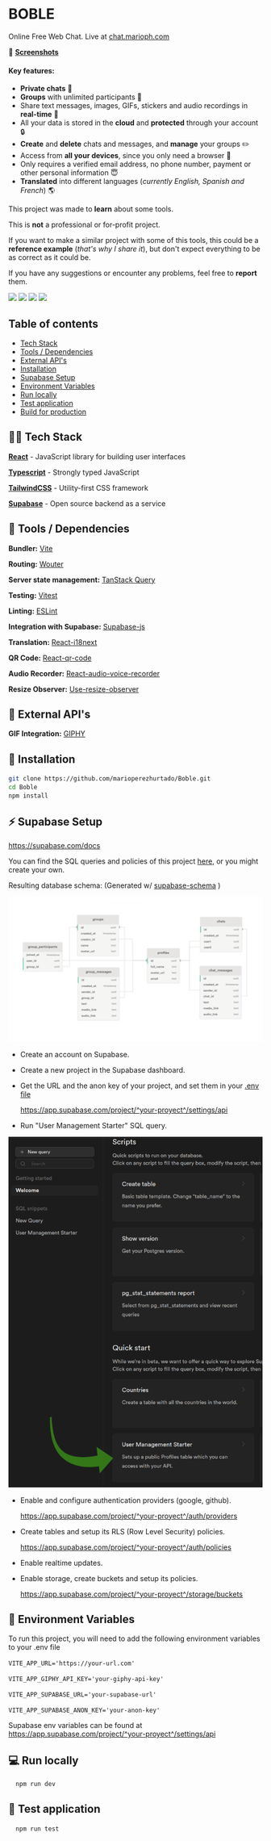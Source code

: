 # BOBLE

Online Free Web Chat. Live at [chat.marioph.com](https://www.chat.marioph.com/)

📸 **[Screenshots](https://github.com/marioperezhurtado/Boble/tree/main/doc/screenshots)**

#### Key features:

- **Private chats** 👥
- **Groups** with unlimited participants 📢
- Share text messages, images, GIFs, stickers and audio recordings in **real-time** 📡
- All your data is stored in the **cloud** and **protected** through your account 🔒
- **Create** and **delete** chats and messages, and **manage** your groups ✏️
- Access from **all your devices**, since you only need a browser 💫
- Only requires a verified email address, no phone number, payment or other personal information 😇
- **Translated** into different languages (_currently English, Spanish and French_) 🌎

This project was made to **learn** about some tools.

This is **not** a professional or for-profit project.

If you want to make a similar project with some of this tools, this could be a **reference example** (_that's why I share it_), but don't expect everything to be as correct as it could be.

If you have any suggestions or encounter any problems, feel free to **report** them.

<p>
	<img src='https://img.shields.io/badge/react-%2320232a.svg?style=for-the-badge&logo=react&logoColor=%2361DAFB'/>
   <img src='https://img.shields.io/badge/typescript-%23007ACC.svg?style=for-the-badge&logo=typescript&logoColor=white'/>
  <img src='https://img.shields.io/badge/tailwindcss-%2338B2AC.svg?style=for-the-badge&logo=tailwind-css&logoColor=white'/>
  <img src="https://img.shields.io/badge/Supabase-3ECF8E?style=for-the-badge&logo=supabase&logoColor=white"/>
</p>

## Table of contents

- [Tech Stack](#-tech-stack)
- [Tools / Dependencies](#-tools--dependencies)
- [External API's](#-external-apis)
- [Installation](#-installation)
- [Supabase Setup](#-supabase-setup)
- [Environment Variables](#-environment-variables)
- [Run locally](#-run-locally)
- [Test application](#-test-application)
- [Build for production](#%EF%B8%8F-build-for-production)

## 🧑‍💻 Tech Stack

**[React](https://es.reactjs.org/)** - JavaScript library for building user interfaces

**[Typescript](https://www.typescriptlang.org/)** - Strongly typed JavaScript

**[TailwindCSS](https://tailwindcss.com/)** - Utility-first CSS framework

**[Supabase](https://supabase.com/)** - Open source backend as a service

## 🔧 Tools / Dependencies

**Bundler:** [Vite](https://vitejs.dev/)

**Routing:** [Wouter](https://github.com/molefrog/wouter)

**Server state management:** [TanStack Query](https://tanstack.com/query/v4/)

**Testing:** [Vitest](https://vitest.dev/)

**Linting:** [ESLint](https://eslint.org/)

**Integration with Supabase:** [Supabase-js](https://github.com/supabase/supabase-js)

**Translation:** [React-i18next](https://react.i18next.com/)

**QR Code:** [React-qr-code](https://www.npmjs.com/package/react-qr-code)

**Audio Recorder:** [React-audio-voice-recorder](https://github.com/samhirtarif/react-audio-recorder/)

**Resize Observer:** [Use-resize-observer](https://github.com/ZeeCoder/use-resize-observer)

## 📡 External API's

**GIF Integration:** [GIPHY](https://developers.giphy.com/)

## 🚀 Installation

```bash
git clone https://github.com/marioperezhurtado/Boble.git
cd Boble
npm install
```

## ⚡ Supabase Setup

https://supabase.com/docs

You can find the SQL queries and policies of this project [here](./doc/Boble.sql), or you might create your own.

Resulting database schema: (Generated w/ [supabase-schema](https://github.com/zernonia/supabase-schema) )

![Database Schema](./doc/db-schema.png)

- Create an account on Supabase.

- Create a new project in the Supabase dashboard.

- Get the URL and the anon key of your project, and set them in your [.env file](#-environment-variables)

  https://app.supabase.com/project/^your-proyect^/settings/api

- Run "User Management Starter" SQL query.

![User Management Starter](./doc/profile-starter.png)

- Enable and configure authentication providers (google, github).

  https://app.supabase.com/project/^your-proyect^/auth/providers

- Create tables and setup its RLS (Row Level Security) policies.

  https://app.supabase.com/project/^your-proyect^/auth/policies

- Enable realtime updates.

- Enable storage, create buckets and setup its policies.

  https://app.supabase.com/project/^your-proyect^/storage/buckets

## 💬 Environment Variables

To run this project, you will need to add the following environment variables to your .env file

`VITE_APP_URL='https://your-url.com'`

`VITE_APP_GIPHY_API_KEY='your-giphy-api-key'`

`VITE_APP_SUPABASE_URL='your-supabase-url'`

`VITE_APP_SUPABASE_ANON_KEY='your-anon-key'`

Supabase env variables can be found at https://app.supabase.com/project/^your-proyect^/settings/api

## 💻 Run locally

```bash
  npm run dev
```

## 🔬 Test application

```bash
  npm run test
```
